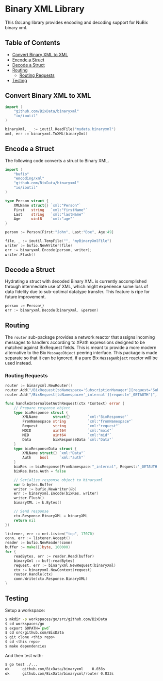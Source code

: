 # Binary XML Library

This GoLang library provides encoding and decoding support for NuBix binary xml.

## Table of Contents

* [Convert Binary XML to XML](#convert-binary-xml-to-xml)
* [Encode a Struct](#encode-a-struct)
* [Decode a Struct](#decode-a-struct)
* [Routing](#routing)
  * [Routing Requests](#routing-requests)
* [Testing](#testing)

## Convert Binary XML to XML

```go
import (
	"github.com/BixData/binaryxml"
	"io/ioutil"
)

binaryXml, _ := ioutil.ReadFile("mydata.binaryxml")
xml, err := binaryxml.ToXML(binaryXml)
```

## Encode a Struct

The following code converts a struct to Binary XML.

```go
import (
	"bufio"
	"encoding/xml"
	"github.com/BixData/binaryxml"
	"io/ioutil"
)

type Person struct {
	XMLName struct{} `xml:"Person"`
	First   string   `xml:"firstName"`
	Last    string   `xml:"lastName"`
	Age     uint8    `xml:"age"`
}

person := Person{First:"John", Last:"Doe", Age:49}

file, _ := ioutil.TempFile("", "myBinaryXmlFile")
writer := bufio.NewWriter(file)
err := binaryxml.Encode(person, writer);
writer.Flush()
```

## Decode a Struct

Hydrating a struct with decoded Binary XML is currently accomplished through intermediate use of XML, which might experience some loss of data fidelity due to sub-optimal datatype transfer. This feature is ripe for future improvement.

```go
person := Person{}
err := binaryxml.Decode(binaryXml, &person)
```

## Routing

The `router` sub-package provides a network reactor that assigns incoming messages to handlers according to XPath expressions  designed to be matched against BixRequest fields. This is meant to provide a more modern alternative to the Bix `MessageObject` peering interface. This package is made separate so that it can be ignored, if a pure Bix `MessageObject` reactor will be used instead.

### Routing Requests

```go
router := binaryxml.NewRouter()
router.Add("/BixRequest[toNamespace='SubscriptionManager'][request='Subscribe']", handleSubscribeRequest)
router.Add("/BixRequest[toNamespace='_internal'][request='_GETAUTH']", handleInternalGetAuthRequest)

func handleInternalGetAuthRequest(ctx *Context) error {
	// Prepare response object
	type bixResponse struct {
		XMLName       struct{}        `xml:"BixResponse"`
		FromNamespace string          `xml:"fromNamespace"`
		Request       string          `xml:"request"`
		MOID          uint64          `xml:"moid"`
		MID           uint64          `xml:"mid"`
		Data          bixResponseData `xml:"Data"`
	}
	type bixResponseData struct {
		XMLName struct{} `xml:"Data"`
		Auth    bool     `xml:"auth"`
	}
	bixRes := bixResponse{FromNamespace:"_internal", Request:'_GETAUTH'}
	bixRes.Data.Auth = false

	// Serialize response object to binaryxml
	var b bytes.Buffer
	writer := bufio.NewWriter(&b)
	err := binaryxml.Encode(bixRes, writer)
	writer.Flush()
	binaryXML := b.Bytes()

	// Send response
	ctx.Response.BinaryXML = binaryXML
	return nil
})

listener, err := net.Listen("tcp", 17070)
conn, err := listener.Accept()
reader := bufio.NewReader(conn)
buffer := make([]byte, 100000)
for {
	readBytes, err := reader.Read(buffer)
	binaryXml := buf[:readBytes]
	request, err := binaryxml.NewRequest(binaryXml)
	ctx := binaryxml.NewContext(request)
	router.Handle(ctx)
	conn.Write(ctx.Response.BinaryXML)
}
```

## Testing

Setup a workspace:

```sh
$ mkdir -p workspaces/go/src/github.com/BixData
$ cd workspaces/go
$ export GOPATH=`pwd`
$ cd src/github.com/BixData
$ git clone <this repo>
$ cd <this repo>
$ make dependencies
```

And then test with:

```sh
$ go test ./...
ok  	github.com/BixData/binaryxml	0.038s
ok  	github.com/BixData/binaryxml/router	0.033s
```
